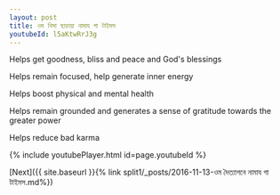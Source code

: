 ```yaml
---
layout: post
title: ওম নিসা ছাড়ায়া নামায গা টাইমস
youtubeId: l5aKtwRrJ3g
---
```

 
 
Helps get goodness, bliss and peace and God's blessings
 
Helps remain focused, help generate inner energy 
 
Helps boost physical and mental health 
 
Helps remain grounded and generates a sense of gratitude towards the greater power 
 
Helps reduce bad karma
 
 
 
 


{% include youtubePlayer.html id=page.youtubeId %}
 
[Next]({{ site.baseurl }}{% link  split1/_posts/2016-11-13-ওম দৈত্যাগনে নামায গা টাইমস.md%})
 
